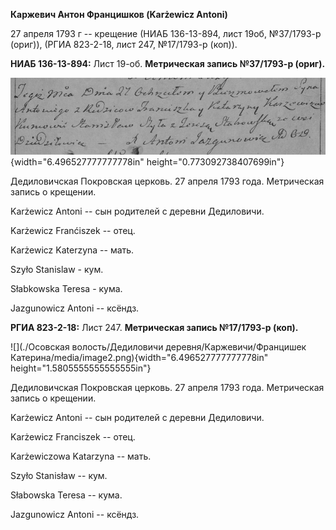 **Каржевич Антон Францишков (Karżewicz Antoni)**

27 апреля 1793 г -- крещение (НИАБ 136-13-894, лист 19об, №37/1793-р
(ориг)), (РГИА 823-2-18, лист 247, №17/1793-р (коп)).

**НИАБ 136-13-894:** Лист 19-об. **Метрическая запись №37/1793-р
(ориг).**

![](./media/c24b883ed468a13bdecc8a463c7ebc2bb93073a5.png){width="6.496527777777778in"
height="0.773092738407699in"}

Дедиловичская Покровская церковь. 27 апреля 1793 года. Метрическая
запись о крещении.

Karżewicz Antoni -- сын родителей с деревни Дедиловичи.

Karżewicz Franćiszek -- отец.

Karżewicz Katerzyna -- мать.

Szyło Stanislaw - кум.

Słabkowska Teresa - кума.

Jazgunowicz Antoni -- ксёндз.

**РГИА 823-2-18:** Лист 247. **Метрическая запись №17/1793-р (коп).**

![](./Осовская волость/Дедиловичи деревня/Каржевичи/Францишек Катерина/media/image2.png){width="6.496527777777778in"
height="1.5805555555555555in"}

Дедиловичская Покровская церковь. 27 апреля 1793 года. Метрическая
запись о крещении.

Karżewicz Antoni -- сын родителей с деревни Дедиловичи.

Karżewicz Franciszek -- отец.

Karżewiczowa Katarzyna -- мать.

Szyło Stanisław -- кум.

Słabowska Teresa -- кума.

Jazgunowicz Antoni -- ксёндз.
